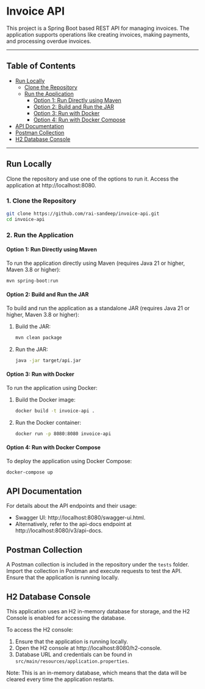 # Invoice API

This project is a Spring Boot based REST API for managing invoices. 
The application supports operations like creating invoices, making payments, and processing overdue invoices.

---

## Table of Contents

- [Run Locally](#run-locally)
    - [Clone the Repository](#1-clone-the-repository)
    - [Run the Application](#2-run-the-application)
        - [Option 1: Run Directly using Maven](#option-1-run-directly-using-maven)
        - [Option 2: Build and Run the JAR](#option-2-build-and-run-the-jar)
        - [Option 3: Run with Docker](#option-3-run-with-docker)
        - [Option 4: Run with Docker Compose](#option-4-run-with-docker-compose)
- [API Documentation](#api-documentation)
- [Postman Collection](#postman-collection)
- [H2 Database Console](#h2-database-console)

---

## Run Locally

Clone the repository and use one of the options to run it. Access the application at http://localhost:8080.

### 1. Clone the Repository
   ```bash
   git clone https://github.com/rai-sandeep/invoice-api.git
   cd invoice-api
   ```
### 2. Run the Application

#### Option 1: Run Directly using Maven

To run the application directly using Maven (requires Java 21 or higher, Maven 3.8 or higher):

   ```bash
   mvn spring-boot:run
   ```

#### Option 2: Build and Run the JAR

To build and run the application as a standalone JAR (requires Java 21 or higher, Maven 3.8 or higher):

1. Build the JAR:
   ```bash
   mvn clean package
   ```
2. Run the JAR:
   ```bash
   java -jar target/api.jar
   ```

#### Option 3: Run with Docker

To run the application using Docker:

1. Build the Docker image:
   ```bash
   docker build -t invoice-api .
   ```
2. Run the Docker container:
   ```bash
   docker run -p 8080:8080 invoice-api
   ```

#### Option 4: Run with Docker Compose

To deploy the application using Docker Compose:
   ```bash
   docker-compose up
   ```

## API Documentation

For details about the API endpoints and their usage:

- Swagger UI: http://localhost:8080/swagger-ui.html.
- Alternatively, refer to the api-docs endpoint at http://localhost:8080/v3/api-docs.

## Postman Collection

A Postman collection is included in the repository under the `tests` folder.  
Import the collection in Postman and execute requests to test the API. 
Ensure that the application is running locally.

## H2 Database Console

This application uses an H2 in-memory database for storage, and the H2 Console is enabled for accessing the database.

To access the H2 console:

1. Ensure that the application is running locally.
2. Open the H2 console at http://localhost:8080/h2-console.
3. Database URL and credentials can be found in `src/main/resources/application.properties`.

Note: This is an in-memory database, which means that the data will be cleared every time the application restarts.